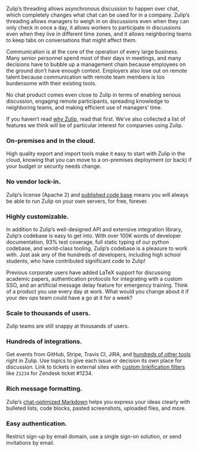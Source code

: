 Zulip’s threading allows asynchronous discussion to happen over chat, which
completely changes what chat can be used for in a company. Zulip’s threading
allows managers to weigh in on discussions even when they can only check in
once a day, it allows workers to participate in discussions even when they
live in different time zones, and it allows neighboring teams to keep tabs
on conversations that might affect them.

Communication is at the core of the operation of every large business. Many
senior personnel spend most of their days in meetings, and many decisions
have to bubble up a management chain because employees on the ground don’t
have enough context. Employers also lose out on remote talent because
communication with remote team members is too burdensome with their existing
tools.

No chat product comes even close to Zulip in terms of enabling serious
discussion, engaging remote participants, spreading knowledge to neighboring
teams, and making efficient use of managers’ time.

If you haven’t read [why Zulip](/why-zulip), read that first. We’ve also
collected a list of features we think will be of particular interest for
companies using Zulip.

### On-premises and in the cloud.

High quality export and import tools make it easy to start with Zulip in the
cloud, knowing that you can move to a on-premises deployment (or back) if
your budget or security needs change.

### No vendor lock-in.

Zulip’s license (Apache 2) and
[published code base](https://github.com/zulip/zulip) means you will
always be able to run Zulip on your own servers, for free, forever.

### Highly customizable.

In addition to Zulip’s well-designed API and extensive integration library,
Zulip’s codebase is easy to get into. With over 100K words of developer
documentation, 93% test coverage, full static typing of our python codebase,
and world-class tooling, Zulip’s codebase is a pleasure to work with. Just
ask any of the hundreds of developers, including high school students, who
have contributed significant code to Zulip!

Previous corporate users have added LaTeX support for discussing academic
papers, authentication protocols for integrating with a custom SSO, and an
artificial message delay feature for emergency training. Think of a product
you use every day at work. What would you change about it if your dev ops
team could have a go at it for a week?

### Scale to thousands of users.

Zulip teams are still snappy at thousands of users.

### Hundreds of integrations.

Get events from GitHub, Stripe, Travis CI, JIRA, and
[hundreds of other tools](/integrations) right in Zulip. Use topics to give
each issue or decision its own place for discussion. Link to tickets in
external sites with
[custom linkification filters](/help/add-a-custom-linkification-filter) like
`Z1234` for Zendesk ticket #1234.

### Rich message formatting.

Zulip’s [chat-optimized Markdown](/help/format-your-message-using-markdown)
helps you express your ideas clearly with bulleted lists, code blocks,
pasted screenshots, uploaded files, and more.

### Easy authentication.

Restrict sign-up by email domain, use a single sign-on solution, or send
invitations by email.
